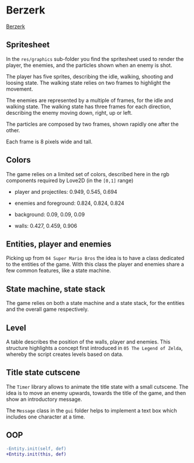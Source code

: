 # Berzerk

[Berzerk](<https://en.wikipedia.org/wiki/Berzerk_(video_game)>)

## Spritesheet

In the `res/graphics` sub-folder you find the spritesheet used to render the player, the enemies, and the particles shown when an enemy is shot.

The player has five sprites, describing the idle, walking, shooting and loosing state. The walking state relies on two frames to highlight the movement.

The enemies are represented by a multiple of frames, for the idle and walking state. The walking state has three frames for each direction, describing the enemy moving down, right, up or left.

The particles are composed by two frames, shown rapidly one after the other.

Each frame is 8 pixels wide and tall.

## Colors

The game relies on a limited set of colors, described here in the rgb components required by Love2D (in the `[0,1]` range)

- player and projectiles: 0.949, 0.545, 0.694

- enemies and foreground: 0.824, 0.824, 0.824

- background: 0.09, 0.09, 0.09

- walls: 0.427, 0.459, 0.906

## Entities, player and enemies

Picking up from `04 Super Mario Bros` the idea is to have a class dedicated to the entities of the game. With this class the player and enemies share a few common features, like a state machine.

## State machine, state stack

The game relies on both a state machine and a state stack, for the entities and the overall game respectively.

## Level

A table describes the position of the walls, player and enemies. This structure highlights a concept first introduced in `05 The Legend of Zelda`, whereby the script creates levels based on data.

## Title state cutscene

The `Timer` library allows to animate the title state with a small cutscene. The idea is to move an enemy upwards, towards the title of the game, and then show an introductory message.

The `Message` class in the `gui` folder helps to implement a text box which includes one character at a time.

## OOP

```diff
-Entity.init(self, def)
+Entity.init(this, def)
```
